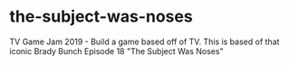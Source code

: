 # the-subject-was-noses
TV Game Jam 2019 - Build a game based off of TV.  This is based of that iconic Brady Bunch Episode 18 "The Subject Was Noses"
